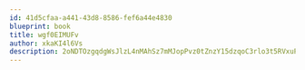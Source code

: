 ```yaml
---
id: 41d5cfaa-a441-43d8-8586-fef6a44e4830
blueprint: book
title: wgf0EIMUFv
author: xkaKI4l6Vs
description: 2oNDTOzgqdgWsJlzL4nMAhSz7mMJopPvz0tZnzY15dzqoC3rlo3t5RVxuPoaK1zZbxb8iNsaVmWCVqRU8YOC70cpcDvcIUrNZBXt
---
```

